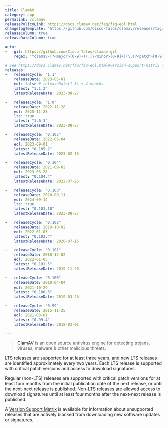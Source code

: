 ```yaml
---
title: ClamAV
category: app
permalink: /clamav
releasePolicyLink: https://docs.clamav.net/faq/faq-eol.html
changelogTemplate: "https://github.com/Cisco-Talos/clamav/releases/tag/clamav-__LATEST__"
releaseColumn: true
releaseDateColumn: true

auto:
-   git: https://github.com/Cisco-Talos/clamav.git
    regex: '^clamav-(?<major>[0-9]+)\.(?<minor>[0-9]+)(\.(?<patch>[0-9]+))?$'

# See https://docs.clamav.net/faq/faq-eol.html#version-support-matrix for EOL dates
releases:
-   releaseCycle: "1.1"
    releaseDate: 2023-05-01
    eol: false # releaseDate(1.3) + 4 months
    latest: "1.1.2"
    latestReleaseDate: 2023-08-27

-   releaseCycle: "1.0"
    releaseDate: 2022-11-28
    eol: 2025-11-28
    lts: true
    latest: "1.0.3"
    latestReleaseDate: 2023-08-27

-   releaseCycle: "0.105"
    releaseDate: 2022-05-04
    eol: 2023-09-01
    latest: "0.105.2"
    latestReleaseDate: 2023-02-15

-   releaseCycle: "0.104"
    releaseDate: 2021-09-02
    eol: 2023-03-28
    latest: "0.104.4"
    latestReleaseDate: 2022-07-26

-   releaseCycle: "0.103"
    releaseDate: 2020-09-11
    eol: 2024-09-14
    lts: true
    latest: "0.103.10"
    latestReleaseDate: 2023-08-27

-   releaseCycle: "0.102"
    releaseDate: 2019-10-02
    eol: 2022-01-03
    latest: "0.102.4"
    latestReleaseDate: 2020-07-15

-   releaseCycle: "0.101"
    releaseDate: 2018-12-02
    eol: 2022-01-03
    latest: "0.101.5"
    latestReleaseDate: 2019-11-20

-   releaseCycle: "0.100"
    releaseDate: 2018-04-04
    eol: 2021-10-29
    latest: "0.100.3"
    latestReleaseDate: 2019-03-26

-   releaseCycle: "0.99"
    releaseDate: 2015-11-25
    eol: 2021-03-01
    latest: "0.99.4"
    latestReleaseDate: 2018-03-01

---
```


> [ClamAV](https://www.clamav.net/) is an open source antivirus engine for detecting trojans,
> viruses, malware & other malicious threats.

LTS releases are supported for at least three years, and new LTS releases are identified
approximately every two years. Each LTS release is supported with critical patch versions and
access to download signatures.

Regular (non-LTS) releases are supported with critical patch versions for at least four months from
the initial publication date of the next release, or until the next-next release is published.
Non-LTS releases are allowed access to download signatures until at least four months after the
next-next release is published.

A [Version Support Matrix](https://docs.clamav.net/faq/faq-eol.html#version-support-matrix) is
available for information about unsupported releases that are actively blocked from downloading new
software updates or signatures.
